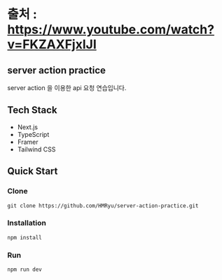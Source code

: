 # 출처 : https://www.youtube.com/watch?v=FKZAXFjxlJI

## server action practice

server action 을 이용한 api 요청 연습입니다.

## Tech Stack

- Next.js
- TypeScript
- Framer
- Tailwind CSS

## Quick Start

### Clone
```
git clone https://github.com/HMRyu/server-action-practice.git
```

### Installation
```
npm install
```

### Run
```
npm run dev
```

